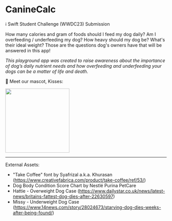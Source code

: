 # CanineCalc

ℹ️ Swift Student Challenge (WWDC23) Submission

How many calories and gram of foods should I feed my dog daily? Am I overfeeding / underfeeding my dog? How heavy should my dog be? What's their ideal weight? Those are the questions dog's owners have that will be answered in this app!

_This playground app was created to raise awareness about the importance of dog’s daily nutrient needs and how overfeeding and underfeeding your dogs can be a matter of life and death._


🤎 Meet our mascot, Kisses:

<img width="200" src="https://user-images.githubusercontent.com/86874779/231844598-695a85b9-13d9-45ef-b581-3ed0763b5156.gif" />

-----
External Assets:
- "Take Coffee" font by Syafrizal a.k.a. Khurasan (https://www.creativefabrica.com/product/take-coffee/ref/53/)
- Dog Body Condition Score Chart by Nestlé Purina PetCare
- Hattie - Overweight Dog Case (https://www.dailystar.co.uk/news/latest-news/britains-fattest-dog-dies-after-22630597)
- Missy - Underweight Dog Case (https://www.14news.com/story/28024673/starving-dog-dies-weeks-after-being-found/)
